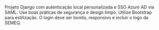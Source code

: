 <!-- Use this file to provide workspace-specific custom instructions to Copilot. For more details, visit https://code.visualstudio.com/docs/copilot/copilot-customization#_use-a-githubcopilotinstructionsmd-file -->

Projeto Django com autenticação local personalizada e SSO Azure AD via SAML. Use boas práticas de segurança e design limpo. Utilize Bootstrap para estilização. O login deve ser bonito, responsivo e incluir o logo da SEMEQ.
